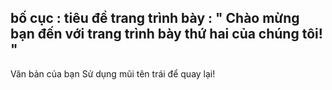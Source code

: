 bố cục : tiêu đề trang trình bày
 : " Chào mừng bạn đến với trang trình bày thứ hai của chúng tôi! "
---
Văn bản của bạn 
Sử dụng mũi tên trái để quay lại!
